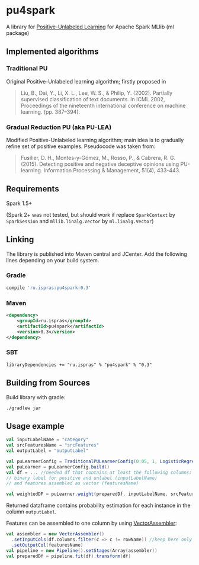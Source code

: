 # pu4spark
A library for [Positive-Unlabeled Learning](https://en.wikipedia.org/wiki/One-class_classification#PU_learning)
for Apache Spark MLlib (ml package)

## Implemented algorithms

### Traditional PU
Original Positive-Unlabeled learning algorithm; firstly proposed in
> Liu, B., Dai, Y., Li, X. L., Lee, W. S., & Philip, Y. (2002).
Partially supervised classification of text documents.
In ICML 2002, Proceedings of the nineteenth international conference on machine learning. (pp. 387–394).

### Gradual Reduction PU (aka PU-LEA)
Modified Positive-Unlabeled learning algorithm;
main idea is to gradually refine set of positive examples.
Pseudocode was taken from:
>Fusilier, D. H., Montes-y-Gómez, M., Rosso, P., & Cabrera, R. G. (2015).
Detecting positive and negative deceptive opinions using PU-learning.
Information Processing & Management, 51(4), 433-443.

## Requirements

Spark 1.5+

(Spark 2+ was not tested,
but should work if replace `SparkContext` by `SparkSession`
and `mllib.linalg.Vector` by `ml.linalg.Vector`)

## Linking

The library is published into Maven central and JCenter.
Add the following lines depending on your build system.

### Gradle

```gradle
compile 'ru.ispras:pu4spark:0.3'
```

### Maven

```xml
<dependency>
    <groupId>ru.ispras</groupId>
    <artifactId>pu4spark</artifactId>
    <version>0.3</version>
</dependency>
```

### SBT

```
libraryDependencies += "ru.ispras" % "pu4spark" % "0.3"
```

## Building from Sources

Build library with gradle:

```shell
./gradlew jar
```

## Usage example


```scala
val inputLabelName = "category"
val srcFeaturesName = "srcFeatures"
val outputLabel = "outputLabel"

val puLearnerConfig = TraditionalPULearnerConfig(0.05, 1, LogisticRegressionConfig())
val puLearner = puLearnerConfig.build()
val df = ... //needed df that contains at least the following columns:
// binary label for positive and unlabel (inputLabelName)
// and features assembled as vector (featuresName)

val weightedDF = puLearner.weight(preparedDf, inputLabelName, srcFeaturesName, outputLabel)
```
Returned dataframe contains probability estimation for each instance in the column `outputLabel`.

Features can be assembled to one column by using [VectorAssembler](https://spark.apache.org/docs/1.6.2/ml-features.html#vectorassembler):
```scala
val assembler = new VectorAssembler()
  .setInputCols(df.columns.filter(c => c != rowName)) //keep here only feature columns
  .setOutputCol(featuresName)
val pipeline = new Pipeline().setStages(Array(assembler))
val preparedDf = pipeline.fit(df).transform(df)
```

